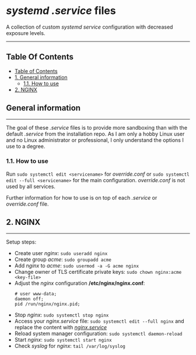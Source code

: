 # _systemd .service_ files

A collection of custom _systemd service_ configuration with decreased exposure levels.

***
## Table Of Contents
- [Table of Contents](#table-of-contents)
- [1. General information](#1-general-information)
    - [1.1. How to use](#11-how-to-use)
- [2. NGINX](#2-nginx)


## General information
***

The goal of these _.service_ files is to provide more sandboxing than with the default _.service_ from the installation repo. As I am only a hobby Linux user and no Linux administrator or professional, I only understand the options I use to a degree. 


### 1.1. How to use

Run ```sudo systemctl edit <servicename>``` for _override.conf_ or ```sudo systemctl edit --full <servicename>``` for the main configuration. _override.conf_ is not used by all services.

Further information for how to use is on top of each _.service_ or _override.conf_ file.


## 2. NGINX
***

Setup steps:
* Create user _nginx_: ```sudo useradd nginx```
* Create group _acme_: ```sudo groupadd acme```
* Add _nginx_ to _acme_: ```sudo usermod -a -G acme nginx```
* Change owner of TLS certificate private keys: ```sudo chown nginx:acme <key-file>```
* Adjust the _nginx_ configuration __/etc/nginx/nginx.conf__:
  ```
  # user www-data;
  daemon off;
  pid /run/nginx/nginx.pid;
  ```
* Stop _nginx_: ```sudo systemctl stop nginx```
* Access your _nginx.service_ file: ```sudo systemctl edit --full nginx``` and replace the content with [_nginx.service_](etc/systemd/system/nginx.service)
* Reload system manager configuration: ```sudo systemctl daemon-reload```
* Start _nginx_: ```sudo systemctl start nginx```
* Check _syslog_ for _nginx_: ```tail /var/log/syslog```

